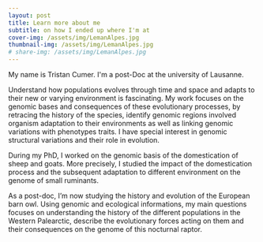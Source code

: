 ```yaml
---
layout: post
title: Learn more about me
subtitle: on how I ended up where I'm at
cover-img: /assets/img/LemanAlpes.jpg
thumbnail-img: /assets/img/LemanAlpes.jpg
# share-img: /assets/img/LemanAlpes.jpg
---
```


My name is Tristan Cumer. I'm a post-Doc at the university of Lausanne.

Understand how populations evolves through time and space and adapts to their new or varying environment is fascinating. My work focuses on the genomic bases and consequences of these evolutionary processes, by retracing the history of the species, identify genomic regions involved organism adaptation to their environments as well as linking genomic variations with phenotypes traits. I have special interest in genomic structural variations and their role in evolution.

During my PhD, I worked on the genomic basis of the domestication of sheep and goats. More precisely, I studied the impact of the domestication process and the subsequent adaptation to different environment on the genome of small ruminants.

As a post-doc, I’m now studying the history and evolution of the European barn owl. Using genomic and ecological informations, my main questions focuses on understanding the history of the different populations in the Western Palearctic, describe the evolutionary forces acting on them and their consequences on the genome of this nocturnal raptor.
